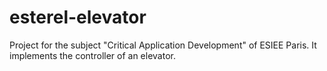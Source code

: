 # esterel-elevator
Project for the subject "Critical Application Development" of ESIEE Paris. It implements the controller of an elevator.

